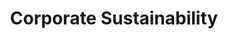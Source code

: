 ---
type: "module"
title: "Corporate Sustainability"
description: ""
banner: "images/exoscale-icon.png"
weight: 1
tags: [sustainability, cloud]
level: "beginner"
categories: "compliance"
---